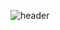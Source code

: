 ![header](https://capsule-render.vercel.app/api?type=slice&color=auto&height=300&section=header&text=JIWON%20PARK&fontSize=90)
